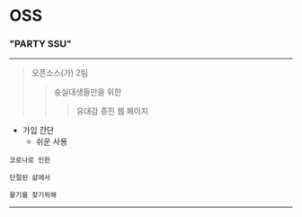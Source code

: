 # OSS
### **"PARTY SSU"** 
* * *
> 오픈소스(가) 2팀
> > 숭실대생들만을 위한
> > > 유대감 증진 웹 페이지 
* 가입 간단
  * 쉬운 사용
  
<code>코로나로 인한</code>

 <code>단절된 삶에서</code>

  <code>활기를 찾기위해</code>
- - - 
